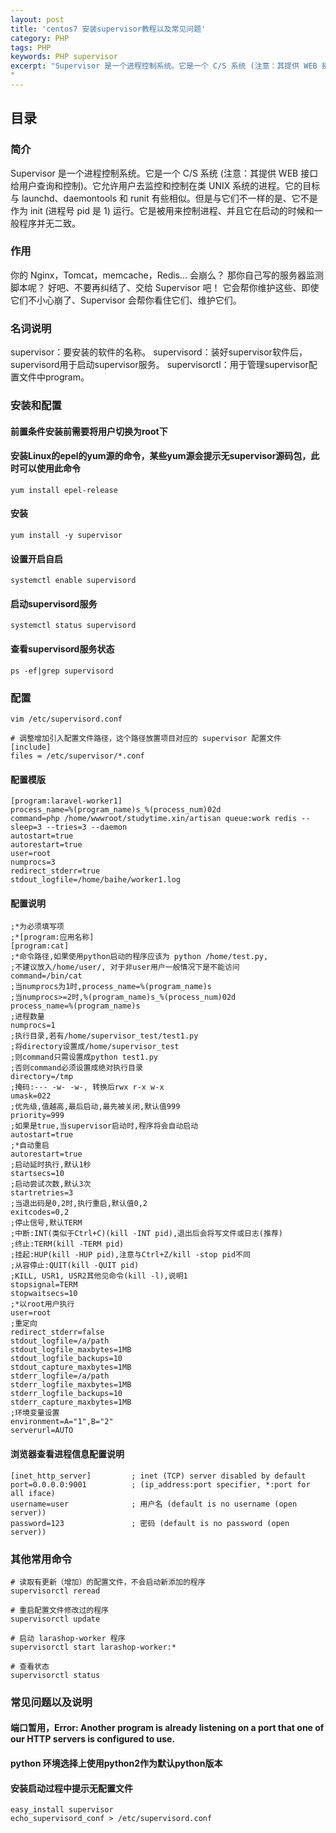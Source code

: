 ```yaml
---
layout: post
title: 'centos7 安装supervisor教程以及常见问题'
category: PHP
tags: PHP
keywords: PHP supervisor
excerpt: "Supervisor 是一个进程控制系统。它是一个 C/S 系统 (注意：其提供 WEB 接口给用户查询和控制)。它允许用户去监控和控制在类 UNIX 系统的进程。它的目标与 launchd、daemontools 和 runit 有些相似。但是与它们不一样的是、它不是作为 init (进程号 pid 是 1) 运行。它是被用来控制进程、并且它在启动的时候和一般程序并无二致。
"
---
```


## 目录
### 简介
Supervisor 是一个进程控制系统。它是一个 C/S 系统 (注意：其提供 WEB 接口给用户查询和控制)。它允许用户去监控和控制在类 UNIX 系统的进程。它的目标与 launchd、daemontools 和 runit 有些相似。但是与它们不一样的是、它不是作为 init (进程号 pid 是 1) 运行。它是被用来控制进程、并且它在启动的时候和一般程序并无二致。

### 作用
你的 Nginx，Tomcat，memcache，Redis... 会崩么？
那你自己写的服务器监测脚本呢？
好吧、不要再纠结了、交给 Supervisor 吧！
它会帮你维护这些、即使它们不小心崩了、Supervisor 会帮你看住它们、维护它们。

### 名词说明
supervisor：要安装的软件的名称。
supervisord：装好supervisor软件后，supervisord用于启动supervisor服务。
supervisorctl：用于管理supervisor配置文件中program。

### 安装和配置

#### 前置条件安装前需要将用户切换为root下
#### 安装Linux的epel的yum源的命令，某些yum源会提示无supervisor源码包，此时可以使用此命令
```
yum install epel-release
```
#### 安装
```
yum install -y supervisor
```

#### 设置开启自启
```
systemctl enable supervisord
```

#### 启动supervisord服务
```
systemctl status supervisord
```

#### 查看supervisord服务状态
```
ps -ef|grep supervisord 
```

### 配置
```
vim /etc/supervisord.conf

# 调整增加引入配置文件路径，这个路径放置项目对应的 supervisor 配置文件
[include]
files = /etc/supervisor/*.conf 
```

#### 配置模版
```
[program:laravel-worker1]
process_name=%(program_name)s_%(process_num)02d
command=php /home/wwwroot/studytime.xin/artisan queue:work redis --sleep=3 --tries=3 --daemon
autostart=true
autorestart=true
user=root
numprocs=3
redirect_stderr=true
stdout_logfile=/home/baihe/worker1.log
```

#### 配置说明
```
;*为必须填写项
;*[program:应用名称]
[program:cat]
;*命令路径,如果使用python启动的程序应该为 python /home/test.py, 
;不建议放入/home/user/, 对于非user用户一般情况下是不能访问
command=/bin/cat
;当numprocs为1时,process_name=%(program_name)s
;当numprocs>=2时,%(program_name)s_%(process_num)02d
process_name=%(program_name)s
;进程数量
numprocs=1
;执行目录,若有/home/supervisor_test/test1.py
;将directory设置成/home/supervisor_test
;则command只需设置成python test1.py
;否则command必须设置成绝对执行目录
directory=/tmp
;掩码:--- -w- -w-, 转换后rwx r-x w-x
umask=022
;优先级,值越高,最后启动,最先被关闭,默认值999
priority=999
;如果是true,当supervisor启动时,程序将会自动启动
autostart=true
;*自动重启
autorestart=true
;启动延时执行,默认1秒
startsecs=10
;启动尝试次数,默认3次
startretries=3
;当退出码是0,2时,执行重启,默认值0,2
exitcodes=0,2
;停止信号,默认TERM
;中断:INT(类似于Ctrl+C)(kill -INT pid),退出后会将写文件或日志(推荐)
;终止:TERM(kill -TERM pid)
;挂起:HUP(kill -HUP pid),注意与Ctrl+Z/kill -stop pid不同
;从容停止:QUIT(kill -QUIT pid)
;KILL, USR1, USR2其他见命令(kill -l),说明1
stopsignal=TERM
stopwaitsecs=10
;*以root用户执行
user=root
;重定向
redirect_stderr=false
stdout_logfile=/a/path
stdout_logfile_maxbytes=1MB
stdout_logfile_backups=10
stdout_capture_maxbytes=1MB
stderr_logfile=/a/path
stderr_logfile_maxbytes=1MB
stderr_logfile_backups=10
stderr_capture_maxbytes=1MB
;环境变量设置
environment=A="1",B="2"
serverurl=AUTO
```

#### 浏览器查看进程信息配置说明
```
[inet_http_server]         ; inet (TCP) server disabled by default
port=0.0.0.0:9001          ; (ip_address:port specifier, *:port for all iface)
username=user              ; 用户名 (default is no username (open server))
password=123               ; 密码 (default is no password (open server))
```


### 其他常用命令
```
# 读取有更新（增加）的配置文件，不会启动新添加的程序
supervisorctl reread 

# 重启配置文件修改过的程序
supervisorctl update 

# 启动 larashop-worker 程序
supervisorctl start larashop-worker:* 

# 查看状态
supervisorctl status 
```


### 常见问题以及说明

#### 端口暂用，Error: Another program is already listening on a port that one of our HTTP servers is configured to use.

#### python 环境选择上使用python2作为默认python版本

#### 安装启动过程中提示无配置文件
```
easy_install supervisor
echo_supervisord_conf > /etc/supervisord.conf
```

